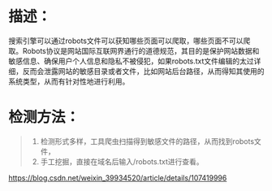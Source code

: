 # 描述：

搜索引擎可以通过robots文件可以获知哪些页面可以爬取，哪些页面不可以爬取。Robots协议是网站国际互联网界通行的道德规范，其目的是保护网站数据和敏感信息、确保用户个人信息和隐私不被侵犯，如果robots.txt文件编辑的太过详细，反而会泄露网站的敏感目录或者文件，比如网站后台路径，从而得知其使用的系统类型，从而有针对性地进行利用。

# 检测方法：

> 1. 检测形式多样，工具爬虫扫描得到敏感文件的路径，从而找到robots文件，
> 2. 手工挖掘，直接在域名后输入/robots.txt进行查看。



https://blog.csdn.net/weixin_39934520/article/details/107419996